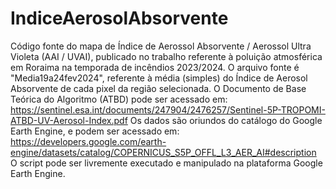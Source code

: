 # IndiceAerosolAbsorvente
Código fonte do mapa de Índice de Aerossol Absorvente / Aerossol Ultra Violeta (AAI / UVAI), publicado no trabalho referente à poluição atmosférica em Roraima na temporada de incêndios 2023/2024. 
O arquivo fonte é "Media19a24fev2024", referente à média (simples) do Índice de Aerosol Absorvente de cada pixel da região selecionada.
O Documento de Base Teórica do Algoritmo (ATBD) pode ser acessado em: https://sentinel.esa.int/documents/247904/2476257/Sentinel-5P-TROPOMI-ATBD-UV-Aerosol-Index.pdf
Os dados são oriundos do catálogo do Google Earth Engine, e podem ser acessado em: https://developers.google.com/earth-engine/datasets/catalog/COPERNICUS_S5P_OFFL_L3_AER_AI#description
O script pode ser livremente executado e manipulado na plataforma Google Earth Engine.
